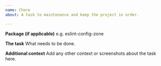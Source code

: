 ```yaml
---
name: Chore
about: A task to maintenance and keep the project in order.

---
```


**Package (if applicable)**
e.g. eslint-config-zone

**The task**
What needs to be done.

**Additional context**
Add any other context or screenshots about the task here.
